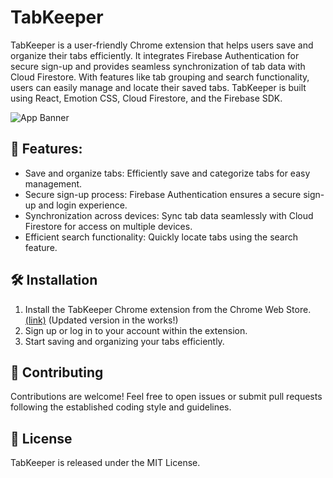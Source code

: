 # TabKeeper

TabKeeper is a user-friendly Chrome extension that helps users save and organize their tabs efficiently. It integrates Firebase Authentication for secure sign-up and provides seamless synchronization of tab data with Cloud Firestore. With features like tab grouping and search functionality, users can easily manage and locate their saved tabs. TabKeeper is built using React, Emotion CSS, Cloud Firestore, and the Firebase SDK.

![App Banner](https://github.com/justinegeo96/tab-keeper-react-chrome-extension/blob/main/store-screenshots/alt.png?raw=true)

## 🌱 Features:

- Save and organize tabs: Efficiently save and categorize tabs for easy management.
- Secure sign-up process: Firebase Authentication ensures a secure sign-up and login experience.
- Synchronization across devices: Sync tab data seamlessly with Cloud Firestore for access on multiple devices.
- Efficient search functionality: Quickly locate tabs using the search feature.

## 🛠️ Installation

1. Install the TabKeeper Chrome extension from the Chrome Web Store. [(link)](https://chrome.google.com/webstore/detail/tabhound-tab-manager/dhmeglggkjfgbinodfdphenmodhancbd) (Updated version in the works!)
2. Sign up or log in to your account within the extension.
3. Start saving and organizing your tabs efficiently.

## 🙌 Contributing

Contributions are welcome! Feel free to open issues or submit pull requests following the established coding style and guidelines.

## 🔐 License

TabKeeper is released under the MIT License.
